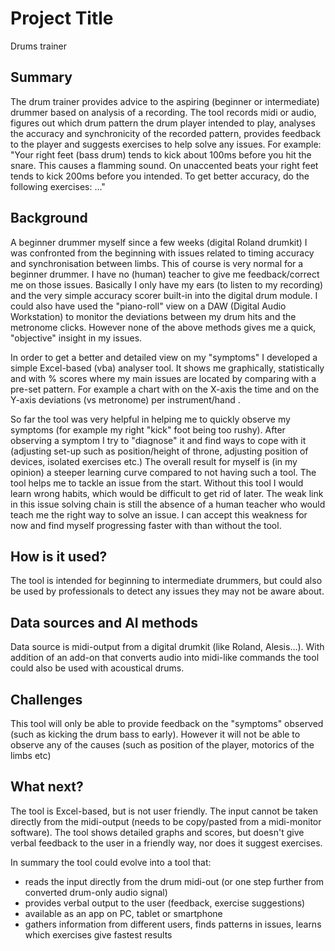 # Project Title

Drums trainer

## Summary

The drum trainer provides advice to the aspiring (beginner or intermediate) drummer based on analysis of a recording.
The tool records midi or audio, figures out which drum pattern the drum player intended to play, analyses the accuracy and synchronicity of the recorded pattern, 
provides feedback to the player and suggests exercises to help solve any issues.
For example: "Your right feet (bass drum) tends to kick about 100ms before you hit the snare. This causes a flamming sound.
On unaccented beats your right feet tends to kick 200ms before you intended. To get better accuracy, do the following exercises: ..."


## Background

A beginner drummer myself since a few weeks (digital Roland drumkit) I was confronted from the beginning with issues related to timing accuracy and synchronisation between limbs.
This of course is very normal for a beginner drummer. I have no (human) teacher to give me feedback/correct me on those issues.
Basically I only have my ears (to listen to my recording) and the very simple accuracy scorer built-in into the digital drum module.
I could also have used the "piano-roll" view on a DAW (Digital Audio Workstation) to monitor the deviations between my drum hits and the metronome clicks.
However none of the above methods gives me a quick, "objective" insight in my issues.

In order to get a better and detailed view on my "symptoms" I developed a simple Excel-based (vba) analyser tool. It shows me graphically, statistically and with % scores where my main issues are located by comparing with a pre-set pattern.
For example a chart with on the X-axis the time and on the Y-axis deviations (vs metronome) per instrument/hand .

So far the tool was very helpful in helping me to quickly observe my symptoms (for example my right "kick" foot being too rushy). 
After observing a symptom I try to "diagnose" it and find ways to cope with it (adjusting set-up such as position/height of throne, adjusting position of devices, isolated exercises etc.)
The overall result for myself is (in my opinion) a steeper learning curve compared to not having such a tool.
The tool helps me to tackle an issue from the start. Without this tool I would learn wrong habits, which would be difficult to get rid of later.
The weak link in this issue solving chain is still the absence of a human teacher who would teach me the right way to solve an issue.
I can accept this weakness for now and find myself progressing faster with than without the tool.


## How is it used?

The tool is intended for beginning to intermediate drummers, but could also be used by professionals to detect any issues they may not be aware about.


## Data sources and AI methods

Data source is midi-output from a digital drumkit (like Roland, Alesis...).
With addition of an add-on that converts audio into midi-like commands the tool could also be used with acoustical drums.

## Challenges

This tool will only be able to provide feedback on the "symptoms" observed (such as kicking the drum bass to early). 
However it will not be able to observe any of the causes (such as position of the player, motorics of the limbs etc)

## What next?

The tool is Excel-based, but is not user friendly. The input cannot be taken directly from the midi-output (needs to be copy/pasted from a midi-monitor software).
The tool shows detailed graphs and scores, but doesn't give verbal feedback to the user in a friendly way, nor does it suggest exercises.

In summary the tool could evolve into a tool that:
- reads the input directly from the drum midi-out (or one step further from converted drum-only audio signal)
- provides verbal output to the user (feedback, exercise suggestions)
- available as an app on PC, tablet or smartphone
- gathers information from different users, finds patterns in issues, learns which exercises give fastest results

